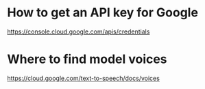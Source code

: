 # How to get an API key for Google
https://console.cloud.google.com/apis/credentials

# Where to find model voices
https://cloud.google.com/text-to-speech/docs/voices